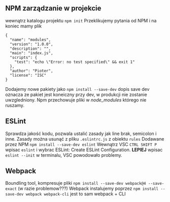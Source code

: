 ## NPM zarządzanie w projekcie
wewnątrz katalogu projektu `npm init` Przeklikujemy pytania od NPM i na koniec mamy plik

```
{
  "name": "modules",
  "version": "1.0.0",
  "description": "",
  "main": "index.js",
  "scripts": {
    "test": "echo \"Error: no test specified\" && exit 1"
  },
  "author": "Pioter",
  "license": "ISC"
}
```
Dodajemy nowe pakiety jako `npm install --save-dev` dopis save dev oznacza ze pakiet jest koneiczny przy dev, w produkcji nie zostanie uwzgledniony. Npm przechowuje pliki w _node\_modules_ którego nie ruszamy. 

## ESLint
Sprawdza jakość kodu, pozwala ustalić zasady jak line brak, semicolon i inne. Zasady można usunąć z pliku `.eslintrc.js` z obiektu `rules`
Dodawane przez NPM `npm install --save-dev eslint` Wewnątrz VSC `CTRL SHIFT P` wpisac `eslint` i wybrac ESLint: Create ESLint Configuration. **LEPIEJ** wpisac `eslint --init` w terminalu, VSC powodowało problemy. 

## Webpack
Boundling tool, kompresuje pliki 
`npm install --save-dev webpack@4 --save-exact` (w razie problemow???)
Webpack instalujemy poprzez `npm install --save-dev webpack webpack-cli` jest to sam webpack + CLI